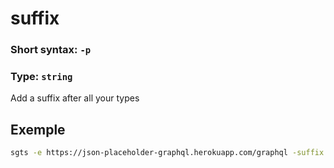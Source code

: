 # suffix

### Short syntax: `-p`

### Type: `string`

Add a suffix after all your types

## Exemple

```bash
sgts -e https://json-placeholder-graphql.herokuapp.com/graphql -suffix Model
```
